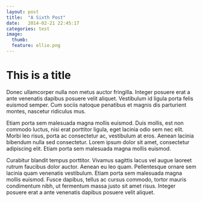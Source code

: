 ```yaml
---
layout: post
title:  "A Sixth Post"
date:   2014-02-21 22:45:17
categories: test
image:
  thumb:
  feature: ellie.png
---
```


# This is a title

Donec ullamcorper nulla non metus auctor fringilla. Integer posuere erat a ante venenatis dapibus posuere velit aliquet. Vestibulum id ligula porta felis euismod semper. Cum sociis natoque penatibus et magnis dis parturient montes, nascetur ridiculus mus.

Etiam porta sem malesuada magna mollis euismod. Duis mollis, est non commodo luctus, nisi erat porttitor ligula, eget lacinia odio sem nec elit. Morbi leo risus, porta ac consectetur ac, vestibulum at eros. Aenean lacinia bibendum nulla sed consectetur. Lorem ipsum dolor sit amet, consectetur adipiscing elit. Etiam porta sem malesuada magna mollis euismod.

Curabitur blandit tempus porttitor. Vivamus sagittis lacus vel augue laoreet rutrum faucibus dolor auctor. Aenean eu leo quam. Pellentesque ornare sem lacinia quam venenatis vestibulum. Etiam porta sem malesuada magna mollis euismod. Fusce dapibus, tellus ac cursus commodo, tortor mauris condimentum nibh, ut fermentum massa justo sit amet risus. Integer posuere erat a ante venenatis dapibus posuere velit aliquet.

[jekyll-gh]: https://github.com/mojombo/jekyll
[jekyll]:    http://jekyllrb.com
